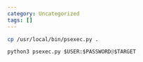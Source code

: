 ```yaml
---
category: Uncategorized
tags: []
---
```

```bash - kali
cp /usr/local/bin/psexec.py .
```

```python - kali
python3 psexec.py $USER:$PASSWORD@$TARGET
```
